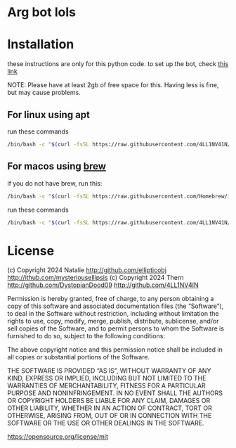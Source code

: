 # Arg bot lols

# Installation
these instructions are only for this python code. to set up the bot, check [this link](https://guide.pycord.dev/getting-started/creating-your-first-bot) 

NOTE: Please have at least 2gb of free space for this. Having less is fine, but may cause problems. 

## For linux using apt
run these commands
```bash
/bin/bash -c "$(curl -fsSL https://raw.githubusercontent.com/4LL1NV41N/-/attempt-to-add-an-install-script/install.sh)"
```

## For macos using [brew](brew.sh)
if you do not have brew, run this:
```bash
/bin/bash -c "$(curl -fsSL https://raw.githubusercontent.com/Homebrew/install/HEAD/install.sh)"
```

run these commands
```bash
/bin/bash -c "$(curl -fsSL https://raw.githubusercontent.com/4LL1NV41N/-/attempt-to-add-an-install-script/install-macos.sh)"
```
# License

(c) Copyright 2024 Natalie http://github.com/ellipticobj http://ithub.com/mysteriousellipsis
(c) Copyright 2024 Thern http://github.com/DystopianDood09 http://github.com/4LL1NV4IN

Permission is hereby granted, free of charge, to any person obtaining a copy of 
this software and associated documentation files (the “Software”), to deal in the 
Software without restriction, including without limitation the rights to use, copy, 
modify, merge, publish, distribute, sublicense, and/or sell copies of the Software, 
and to permit persons to whom the Software is furnished to do so, subject to the 
following conditions:

The above copyright notice and this permission notice shall be included in all copies 
or substantial portions of the Software.

THE SOFTWARE IS PROVIDED “AS IS”, WITHOUT WARRANTY OF ANY KIND, EXPRESS OR IMPLIED, 
INCLUDING BUT NOT LIMITED TO THE WARRANTIES OF MERCHANTABILITY, FITNESS FOR A 
PARTICULAR PURPOSE AND NONINFRINGEMENT. IN NO EVENT SHALL THE AUTHORS OR COPYRIGHT 
HOLDERS BE LIABLE FOR ANY CLAIM, DAMAGES OR OTHER LIABILITY, WHETHER IN AN ACTION OF 
CONTRACT, TORT OR OTHERWISE, ARISING FROM, OUT OF OR IN CONNECTION WITH THE SOFTWARE 
OR THE USE OR OTHER DEALINGS IN THE SOFTWARE.

https://opensource.org/license/mit    
